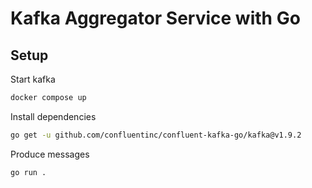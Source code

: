 # Kafka Aggregator Service with Go

## Setup

Start kafka

```sh
docker compose up
```

Install dependencies

```sh
go get -u github.com/confluentinc/confluent-kafka-go/kafka@v1.9.2
```

Produce messages

```sh
go run .
```
